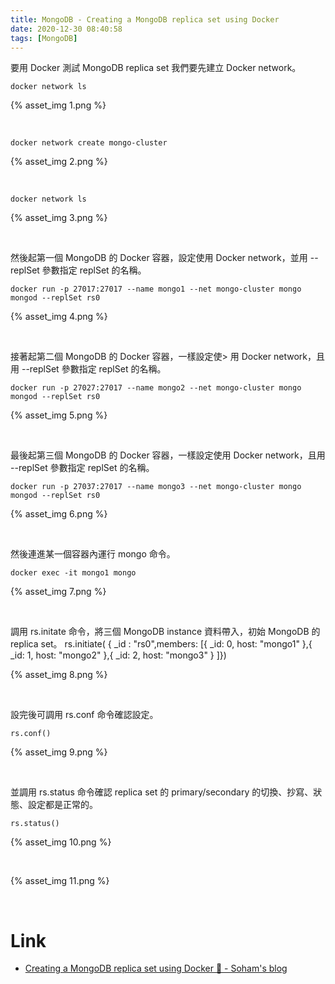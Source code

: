 ```yaml
---
title: MongoDB - Creating a MongoDB replica set using Docker
date: 2020-12-30 08:40:58
tags: [MongoDB]
---
```


要用 Docker 測試 MongoDB replica set 我們要先建立 Docker network。

<!-- More -->

    docker network ls

{% asset_img 1.png %}

</br>


    docker network create mongo-cluster

{% asset_img 2.png %}

</br>


    docker network ls

{% asset_img 3.png %}

</br>


然後起第一個 MongoDB 的 Docker 容器，設定使用 Docker network，並用 --replSet 參數指定 replSet 的名稱。  

    docker run -p 27017:27017 --name mongo1 --net mongo-cluster mongo mongod --replSet rs0

{% asset_img 4.png %}

</br>


接著起第二個 MongoDB 的 Docker 容器，一樣設定使>    用 Docker network，且用 --replSet 參數指定 replSet 的名稱。

    docker run -p 27027:27017 --name mongo2 --net mongo-cluster mongo mongod --replSet rs0

{% asset_img 5.png %}

</br>


最後起第三個 MongoDB 的 Docker 容器，一樣設定使用 Docker network，且用 --replSet 參數指定 replSet 的名稱。

    docker run -p 27037:27017 --name mongo3 --net mongo-cluster mongo mongod --replSet rs0

{% asset_img 6.png %}

</br>


然後連進某一個容器內運行 mongo 命令。

    docker exec -it mongo1 mongo

{% asset_img 7.png %}

</br>


調用 rs.initate 命令，將三個 MongoDB instance 資料帶入，初始 MongoDB 的 replica set。
    rs.initiate( { _id : "rs0",members: [{ _id: 0, host: "mongo1" },{ _id: 1, host: "mongo2" },{ _id: 2, host: "mongo3" }   ]})

{% asset_img 8.png %}

</br>


設完後可調用 rs.conf 命令確認設定。  

    rs.conf()

{% asset_img 9.png %}

</br>


並調用 rs.status 命令確認 replica set 的 primary/secondary 的切換、抄寫、狀態、設定都是正常的。

    rs.status()

{% asset_img 10.png %}

</br>

{% asset_img 11.png %}

</br>


Link
====
* [Creating a MongoDB replica set using Docker 🍃 - Soham's blog](https://www.sohamkamani.com/blog/2016/06/30/docker-mongo-replica-set/)
